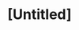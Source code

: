 ---
pid: ch1084
title: "[Untitled]"
location_transcription: Broad and Cecil b.moore
coordinates: "[-75.157878409359, 39.978678885025]"
zipcode: '19121'
gen_neighborhood: North Philadelphia
neighborhood: Brewerytown
outside_phl: 
age: '18'
age_range: 13-19
instagram: 
image_file_name: ch_108.jpg
proposal_transcription: |-
  Meek Mills looking at his younger self (Giving game to his self) Located on Broad & Cecil B. Moore

  (Meek Mill, is an American hip hop recording artist - born in Philadelphia)
topic: African Americans,Music,Pop Culture
topic_summary: 0, 0, 0, 0
type: 2D,Garden,Mural,Sculpture Statue
keywords_other: Meek Mill, Artist, Music, Philadelphia
credit: 
image_labels: 
twitter: 
facebook: 
permalink: "/monuments/ch1084/"
layout: item-page
---